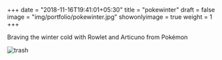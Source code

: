 +++
date = "2018-11-16T19:41:01+05:30"
title = "pokewinter"
draft = false
image = "img/portfolio/pokewinter.jpg"
showonlyimage = true
weight = 1
+++

Braving the winter cold with Rowlet and Articuno from Pokémon

![trash](/img/portfolio/pokewinter.jpg)

